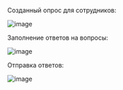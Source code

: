 Созданный опрос для сотрудников:

![image](https://github.com/user-attachments/assets/0e68b8c4-58b9-4413-b73e-9a32ccf5aa71)

Заполнение ответов на вопросы: 

![image](https://github.com/user-attachments/assets/63cd27a5-a726-4836-99c4-2f014aed860c)

Отправка ответов:

![image](https://github.com/user-attachments/assets/714a0382-3d06-4c97-bbf9-467c8af473a2)
